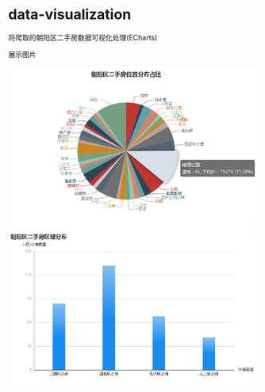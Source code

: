 # data-visualization
将爬取的朝阳区二手房数据可视化处理(ECharts)

展示图片

![image text](https://github.com/cgl-gz/data-visualization/blob/master/display-effect/%E6%95%B0%E6%8D%AE%E5%8F%AF%E8%A7%86%E5%8C%96.png)
![image text](https://github.com/cgl-gz/data-visualization/blob/master/display-effect/%E6%95%B0%E6%8D%AE%E6%9F%B1%E7%8A%B6%E5%9B%BE.png)
